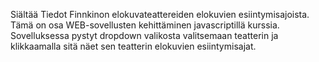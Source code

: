 Siältää Tiedot Finnkinon elokuvateattereiden elokuvien esiintymisajoista. Tämä on osa WEB-sovellusten kehittäminen javascriptillä kurssia. Sovelluksessa pystyt dropdown valikosta valitsemaan teatterin ja klikkaamalla sitä näet sen teatterin elokuvien esiintymisajat.

